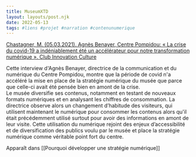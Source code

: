 ```yaml
---
title: MuseumXTD
layout: layouts/post.njk
date: 2022-05-13
tags: #liens #projet #narration #contenunumerique
---
```


[Chastagner, M. (05.03.2021). Agnès Benayer, Centre Pompidou: « La crise du covid-19 a indéniablement été un accélérateur pour notre transformation numérique ». Club Innovation Culture](http://www.club-innovation-culture.fr/itv-agnes-benayer-centre-pompidou-mars-2021/)

Cette interview d'Agnès Benayer, directrice de la communication et du numérique du Centre Pompidou, montre que la période de covid n'a accéléré la mise en place de la stratégie numérique du musée que parce que celle-ci avait été pensée bien en amont de la crise.  
Le musée diversifie ses contenus, notamment en testant de nouveaux formats numériques et en analysant les chiffres de consommation. La directrice observe alors un changement d’habitude des visiteurs, qui utilisent maintenant le numérique pour consommer les contenus alors qu'il était précédemment utilisé surtout pour avoir des informations en amont de leur visite. 
Cette utilisation du numérique rejoint des enjeux d’accessibilité et de diversification des publics voulu par le musée et place la stratégie numérique comme véritable point fort du centre.

Apparaît dans [[Pourquoi développer une stratégie numérique]]
